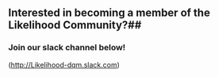 ## Interested in becoming a member of the Likelihood Community?##

### Join our slack channel below! ###

(http://Likelihood-dqm.slack.com)
